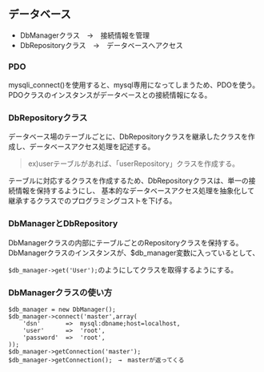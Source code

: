 ## データベース

- DbManagerクラス　→　接続情報を管理
- DbRepositoryクラス　→　データベースへアクセス

### PDO
mysqli_connect()を使用すると、mysql専用になってしまうため、PDOを使う。
PDOクラスのインスタンスがデータベースとの接続情報になる。

### DbRepositoryクラス

データベース場のテーブルごとに、DbRepositoryクラスを継承したクラスを作成し、データベースアクセス処理を記述する。
> ex)userテーブルがあれば、「userRepository」クラスを作成する。

テーブルに対応するクラスを作成するため、DbRepositoryクラスは、単一の接続情報を保持するようにし、
基本的なデータベースアクセス処理を抽象化して継承するクラスでのプログラミングコストを下げる。


### DbManagerとDbRepository

DbManagerクラスの内部にテーブルごとのRepositoryクラスを保持する。
DbManagerクラスのインスタンスが、$db_manager変数に入っているとして、

`$db_manager->get('User');`のようにしてクラスを取得するようにする。

### DbManagerクラスの使い方

```
$db_manager = new DbManager();
$db_manager->connect('master',array(
    'dsn'       =>  mysql:dbname;host=localhost,
    'user'      =>  'root',
    'password'  =>  'root',
));
$db_manager->getConnection('master');
$db_manager->getConnection();　→　masterが返ってくる

```
